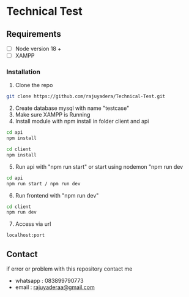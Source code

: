 # Technical Test

## Requirements

- [ ]  Node version 18 +
- [ ]  XAMPP

### Installation

1. Clone the repo 
```sh
git clone https://github.com/rajuyadera/Technical-Test.git
```
2. Create database mysql with name "testcase"
3. Make sure XAMPP is Running
4. Install module with npm install in folder client and api
```sh
cd api
npm install

cd client
npm install
```
5. Run api with "npm run start" or start using nodemon "npm run dev
```sh
cd api
npm run start / npm run dev
```
6. Run frontend with "npm run dev"
```sh
cd client
npm run dev
```
7. Access via url
```JS
localhost:port
```

## Contact
if error or problem with this repository contact me
 - whatsapp : 083899790773
 - email : rajuyaderaa@gmail.com

